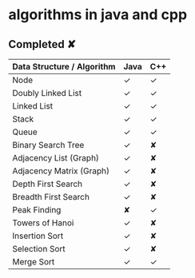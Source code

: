 # algorithms in java and cpp

## Completed ✘

| Data Structure / Algorithm | Java | C++ |
|----------------------------|------|-----|
| Node                       | ✓    | ✓   |
| Doubly Linked List         | ✓    | ✓   |
| Linked List                | ✓    | ✓   |
| Stack                      | ✓    | ✓   |
| Queue                      | ✓    | ✓   |
| Binary Search Tree         | ✓    | ✘   |
| Adjacency List (Graph)     | ✓    | ✘   |
| Adjacency Matrix (Graph)   | ✓    | ✘   |
| Depth First Search         | ✓    | ✘   |
| Breadth First Search       | ✓    | ✘   |
| Peak Finding               | ✘    | ✓   |
| Towers of Hanoi            | ✓    | ✘   |
| Insertion Sort             | ✓    | ✘   |
| Selection Sort             | ✓    | ✘   |
| Merge Sort                 | ✓    | ✓   |
